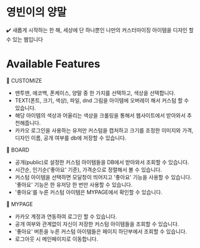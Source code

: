 # 영빈이의 양말

✔️ 새롭게 시작하는 한 해, 세상에 단 하나뿐인 나만의 커스터마이징 아이템을 디자인 할 수 있는 웹입니다

# Available Features

📌 CUSTOMIZE

- 맨투맨, 에코백, 폰케이스, 양말 중 한 가지를 선택하고, 색상을 선택합니다.
- TEXT(폰트, 크기, 색상), 파일, dnd 그림을 아이템에 오버레이 해서 커스텀 할 수 있습니다.
- 해당 아이템의 색상과 어울리는 색상을 크롤링을 통해서 웹사이트에서 받아와서 추천해줍니다.
- 카카오 로그인을 사용하는 유저만 커스텀을 캡처하고 크기를 조정한 이미지와 가격, 디자인 이름, 공개 여부를 db에 저장할 수 있습니다.

📌 BOARD

- 공개(public)로 설정한 커스텀 아이템들을 DB에서 받아와서 조회할 수 있습니다.
- 시간순, 인기순('좋아요' 기준), 가격순으로 정렬해서 볼 수 있습니다.
- 커스텀 아이템을 선택하면 모달창이 띄어지고 '좋아요' 기능을 사용할 수 있습니다. '좋아요' 기능은 한 유저당 한 번만 사용할 수 있습니다.
- '좋아요'를 누른 커스텀 아이템은 MYPAGE에서 확인할 수 있습니다.

📌 MYPAGE

- 카카오 계정과 연동하여 로그인 할 수 있습니다.
- 공개 여부와 관계없이 자신이 저장한 커스텀 아이템들을 조회할 수 있습니다.
- '좋아요' 버튼을 누른 커스텀 아이템들은 페이지 하단부에서 조회할 수 있습니다.
- 로그아웃 시 메인페이지로 이동합니다.
